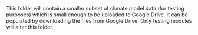 This folder will contain a smaller subset of climate model data (for testing purposes) which is small enough to be uploaded to Google Drive. It can be populated by downloading the files from Google Drive. Only testing modules will alter this folder.
